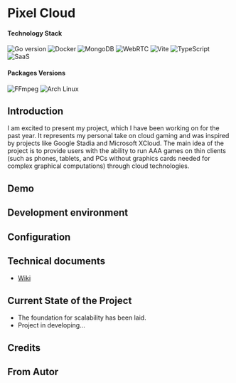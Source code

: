 # Pixel Cloud
#### Technology Stack
![Go version](https://img.shields.io/badge/Go-1.22.2-blue?logo=go)
![Docker](https://img.shields.io/badge/Docker-27.2.0-blue?logo=docker)
![MongoDB](https://img.shields.io/badge/MongoDB-7.0.14-green?logo=mongodb)
![WebRTC](https://img.shields.io/badge/WebRTC-1.0.39-yellowgreen?logo=webrtc)
![Vite](https://img.shields.io/badge/Vite-5.2-%23F7C845?logo=vite)
![TypeScript](https://img.shields.io/badge/TypeScript-5.4.5-%232b7489?logo=typescript)
![SaaS](https://img.shields.io/badge/Sass-1.77-%23c25b5d?logo=sass)


#### Packages Versions
![FFmpeg](https://img.shields.io/badge/FFmpeg-7.1-green?logo=ffmpeg)
![Arch Linux](https://img.shields.io/badge/Arch%20Linux-rolling-brightgreen?logo=archlinux)

## Introduction

I am excited to present my project, which I have been working on for the past year. It represents my personal take on cloud gaming and was inspired by projects like Google Stadia and Microsoft XCloud. The main idea of the project is to provide users with the ability to run AAA games on thin clients (such as phones, tablets, and PCs without graphics cards needed for complex graphical computations) through cloud technologies.


## Demo

## Development environment

## Configuration

## Technical documents
- [Wiki](https://github.com/FurmanovVitaliy/self-hosted-cloud-gaming-service/wiki)

## Current State of the Project
- The foundation for scalability has been laid.
- Project in developing...
  
## Credits

## From Autor 